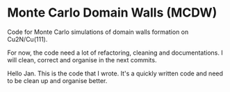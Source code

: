 # Monte Carlo Domain Walls (MCDW)

Code for Monte Carlo simulations of domain walls formation on Cu2N/Cu(111).

For now, the code need a lot of refactoring, cleaning and documentations. I will clean, correct and organise in the next commits.

Hello Jan. This is the code that I wrote. It's a quickly written code and need to be clean up and organise better.
